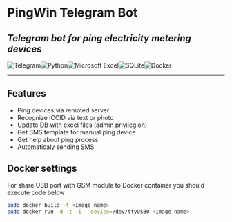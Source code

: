 # PingWin Telegram Bot
## _Telegram bot for ping electricity metering devices_
![Telegram](https://img.shields.io/badge/Telegram-2CA5E0?style=for-the-badge&logo=telegram&logoColor=white)![Python](https://img.shields.io/badge/python-3670A0?style=for-the-badge&logo=python&logoColor=ffdd54)![Microsoft Excel](https://img.shields.io/badge/Microsoft_Excel-217346?style=for-the-badge&logo=microsoft-excel&logoColor=white)![SQLite](https://img.shields.io/badge/sqlite-%2307405e.svg?style=for-the-badge&logo=sqlite&logoColor=white)![Docker](https://img.shields.io/badge/Docker-blue?logo=docker&logoColor=white&style=for-the-badge)
***
## Features

- Ping devices via remoted server
- Recognize ICCID via text or photo
- Update DB with excel files (admin privilegion)
- Get SMS template for manual ping device 
- Get help about ping process
- Automaticaly sending SMS

## Docker settings
 
For share USB port with GSM module  to Docker container you should execute code below
```bash
sudo docker build -t <image name>
sudo docker run -d -t -i --device=/dev/ttyUSB0 <image name>
```
